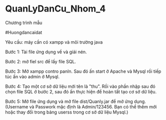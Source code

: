 # QuanLyDanCu_Nhom_4
Chương trình mẫu

#Huongdancaidat

Yêu cầu: máy cần có xampp và môi trường java

Bước 1: Tài file ứng dụng về và giải nén.

Bước 2: mở fiel src để lấy file SQL.

Bước 3: Mở xampp contro panln. Sau đó ấn start ở  Apache và Mysql rồi tiếp túc ấn vào admin ở Mysql. 

Bước 4: Tạo một cơ sở dữ liệu mới tên là "thu". Rồi vào phần nhập sau đó chọn file SQL  ở bước 2, sau đó ấn thực hiện để hoàn tất tạo cơ sở dữ liệu. 

Bước 5: Mở file ứng dụng và mở file dist/Quanly.jar để mở ứng dụng.(Username và Passwork mặc định là Admin/123456. Bạn có thể thêm mới hoặc thay đổi trong bảng userss trong cơ sở dữ liệu Mysql.)

